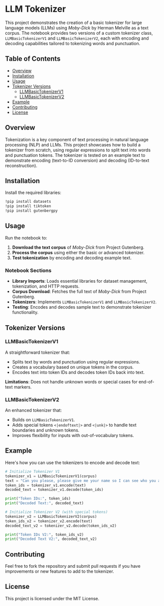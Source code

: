 # LLM Tokenizer

This project demonstrates the creation of a basic tokenizer for large language models (LLMs) using *Moby-Dick* by Herman Melville as a text corpus. The notebook provides two versions of a custom tokenizer class, `LLMBasicTokenizerV1` and `LLMBasicTokenizerV2`, each with encoding and decoding capabilities tailored to tokenizing words and punctuation.

## Table of Contents
- [Overview](#overview)
- [Installation](#installation)
- [Usage](#usage)
- [Tokenizer Versions](#tokenizer-versions)
  - [LLMBasicTokenizerV1](#llmbasictokenizerv1)
  - [LLMBasicTokenizerV2](#llmbasictokenizerv2)
- [Example](#example)
- [Contributing](#contributing)
- [License](#license)

## Overview
Tokenization is a key component of text processing in natural language processing (NLP) and LLMs. This project showcases how to build a tokenizer from scratch, using regular expressions to split text into words and punctuation tokens. The tokenizer is tested on an example text to demonstrate encoding (text-to-ID conversion) and decoding (ID-to-text reconstruction).

## Installation
Install the required libraries:
```bash
!pip install datasets
!pip install tiktoken
!pip install gutenbergpy
```

## Usage
Run the notebook to:

1. **Download the text corpus** of *Moby-Dick* from Project Gutenberg.
2. **Process the corpus** using either the basic or advanced tokenizer.
3. **Test tokenization** by encoding and decoding example text.

### Notebook Sections
- **Library Imports**: Loads essential libraries for dataset management, tokenization, and HTTP requests.
- **Corpus Download**: Fetches the full text of *Moby-Dick* from Project Gutenberg.
- **Tokenizers**: Implements `LLMBasicTokenizerV1` and `LLMBasicTokenizerV2`.
- **Testing**: Encodes and decodes sample text to demonstrate tokenizer functionality.

## Tokenizer Versions

### LLMBasicTokenizerV1
A straightforward tokenizer that:
- Splits text by words and punctuation using regular expressions.
- Creates a vocabulary based on unique tokens in the corpus.
- Encodes text into token IDs and decodes token IDs back into text.

**Limitations**: Does not handle unknown words or special cases for end-of-text markers.

### LLMBasicTokenizerV2
An enhanced tokenizer that:
- Builds on `LLMBasicTokenizerV1`.
- Adds special tokens `<|endoftext|>` and `<|unk|>` to handle text boundaries and unknown tokens.
- Improves flexibility for inputs with out-of-vocabulary tokens.

## Example

Here's how you can use the tokenizers to encode and decode text:

```python
# Initialize Tokenizer V1
tokenizer_v1 = LLMBasicTokenizerV1(corpus)
text = "Can you please, please give me your name so I can see who you actually are."
token_ids = tokenizer_v1.encode(text)
decoded_text = tokenizer_v1.decode(token_ids)

print("Token IDs:", token_ids)
print("Decoded Text:", decoded_text)

# Initialize Tokenizer V2 (with special tokens)
tokenizer_v2 = LLMBasicTokenizerV2(corpus)
token_ids_v2 = tokenizer_v2.encode(text)
decoded_text_v2 = tokenizer_v2.decode(token_ids_v2)

print("Token IDs V2:", token_ids_v2)
print("Decoded Text V2:", decoded_text_v2)
```

## Contributing
Feel free to fork the repository and submit pull requests if you have improvements or new features to add to the tokenizer.

## License
This project is licensed under the MIT License.


